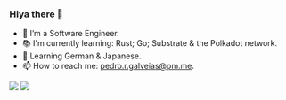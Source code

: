 ### Hiya there 👋

<!--
**PedroGalveias/PedroGalveias** is a ✨ _special_ ✨ repository because its `README.md` (this file) appears on your GitHub profile. -->


- 🔭 I’m a Software Engineer.
- 📚 I'm currently learning: Rust; Go; Substrate & the Polkadot network.
- 🌱 Learning German & Japanese.
- 📫 How to reach me: pedro.r.galveias@pm.me.

![](https://github-readme-stats.vercel.app/api?username=PedroGalveias&count_private=true&show_icons=true)
![](https://github-readme-stats.vercel.app/api/top-langs/?username=PedroGalveias&layout=compact)
